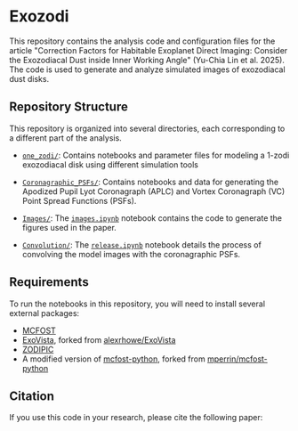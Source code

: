 # Exozodi

This repository contains the analysis code and configuration files for the article "Correction Factors for Habitable Exoplanet Direct Imaging: Consider the
Exozodiacal Dust inside Inner Working Angle" (Yu-Chia Lin et al. 2025). The code is used to generate and analyze simulated images of exozodiacal dust disks.

## Repository Structure

This repository is organized into several directories, each corresponding to a different part of the analysis.

*   [`one_zodi/`](one_zodi/): Contains notebooks and parameter files for modeling a 1-zodi exozodiacal disk using different simulation tools

*   [`Coronagraphic_PSFs/`](Coronagraphic_PSFs/): Contains notebooks and data for generating the Apodized Pupil Lyot Coronagraph (APLC) and Vortex Coronagraph (VC) Point Spread Functions (PSFs).

*   [`Images/`](Images/): The [`images.ipynb`](Exozodi/Images/images.ipynb) notebook contains the code to generate the figures used in the paper.

*   [`Convolution/`](Convolution/): The [`release.ipynb`](Exozodi/Convolution/release.ipynb) notebook details the process of convolving the model images with the coronagraphic PSFs.

## Requirements

To run the notebooks in this repository, you will need to install several external packages:

*   [MCFOST](https://github.com/cpinte/mcfost)
*   [ExoVista](https://github.com/dreamjade/ExoVista), forked from [alexrhowe/ExoVista](https://github.com/alexrhowe/ExoVista)
*   [ZODIPIC](https://irsa.ipac.caltech.edu/data/SPITZER/docs/dataanalysistools/tools/contributed/general/zodipic/)
*   A modified version of [mcfost-python](https://github.com/dreamjade/mcfost-python), forked from [mperrin/mcfost-python](https://github.com/mperrin/mcfost-python)

## Citation

If you use this code in your research, please cite the following paper:
